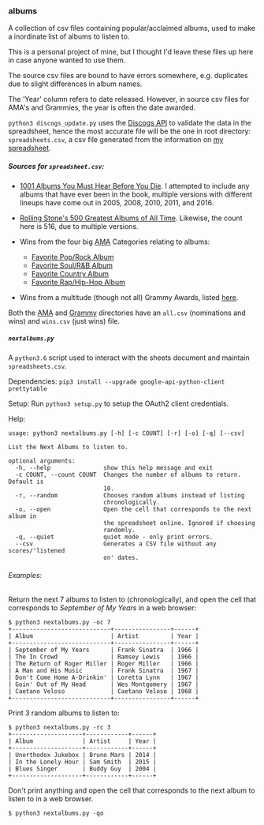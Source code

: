 ### albums
A collection of csv files containing popular/acclaimed albums, used to make a inordinate list of albums to listen to.

This is a personal project of mine, but I thought I'd leave these files up here in case anyone wanted to use them.

The source csv files are bound to have errors somewhere, e.g. duplicates due to slight differences in album names.

The 'Year' column refers to date released. However, in source csv files for AMA's and Grammies, the year is often the date awarded.

`python3 discogs_update.py` uses the [Discogs API](https://github.com/discogs/discogs_client) to validate the data in the spreadsheet, hence the most accurate file will be the one in root directory: `spreadsheets.csv`, a csv file generated from the information on [my spreadsheet](https://docs.google.com/spreadsheets/d/12htSAMg67czl8cpkj1mX0TuAFvqL_PJLI4hv1arG5-M/edit#gid=1451660661).

##### Sources for `spreadsheet.csv`:

* [1001 Albums You Must Hear Before You Die](https://en.wikipedia.org/wiki/1001_Albums_You_Must_Hear_Before_You_Die). I attempted to include any albums that have ever been in the book, multiple versions with different lineups have come out in 2005, 2008, 2010, 2011, and 2016.

* [Rolling Stone's 500 Greatest Albums of All Time](https://en.wikipedia.org/wiki/Rolling_Stone%27s_500_Greatest_Albums_of_All_Time). Likewise, the count here is 516, due to multiple versions.

* Wins from the four big [AMA](https://en.wikipedia.org/wiki/American_Music_Award) Categories relating to albums:
    * [Favorite Pop/Rock Album](https://en.wikipedia.org/wiki/American_Music_Award_for_Favorite_Pop/Rock_Album)
    * [Favorite Soul/R&B Album](https://en.wikipedia.org/wiki/American_Music_Award_for_Favorite_Soul/R%26B_Album)
    * [Favorite Country Album](https://en.wikipedia.org/wiki/American_Music_Award_for_Favorite_Country_Album)
    * [Favorite Rap/Hip-Hop Album](https://en.wikipedia.org/wiki/American_Music_Award_for_Favorite_Rap/Hip-Hop_Album)

* Wins from a multitude (though not all) Grammy Awards, listed [here](https://github.com/seanbrecke/albums/tree/master/src/Grammy).

Both the [AMA](https://github.com/seanbrecke/albums/tree/master/src/AMA) and [Grammy](https://github.com/seanbrecke/albums/tree/master/src/Grammy) directories have an `all.csv` (nominations and wins) and `wins.csv` (just wins) file.

##### `nextalbums.py`

A `python3.6` script used to interact with the sheets document and maintain `spreadsheets.csv`.

Dependencies: `pip3 install --upgrade google-api-python-client prettytable`

Setup: Run `python3 setup.py` to setup the OAuth2 client credentials.

Help:

```
usage: python3 nextalbums.py [-h] [-c COUNT] [-r] [-o] [-q] [--csv]

List the Next Albums to listen to.

optional arguments:
  -h, --help               show this help message and exit
  -c COUNT, --count COUNT  Changes the number of albums to return. Default is
                           10.
  -r, --random             Chooses random albums instead of listing
                           chronologically.
  -o, --open               Open the cell that corresponds to the next album in
                           the spreadsheet online. Ignored if choosing
                           randomly.
  -q, --quiet              quiet mode - only print errors.
  --csv                    Generates a CSV file without any scores/'listened
                           on' dates.
```

###### Examples:

Return the next 7 albums to listen to (chronologically), and open the cell that corresponds to <i>September of My Years</i> in a web browser:
```
$ python3 nextalbums.py -oc 7
+----------------------------+----------------+------+
| Album                      | Artist         | Year |
+----------------------------+----------------+------+
| September of My Years      | Frank Sinatra  | 1966 |
| The In Crowd               | Ramsey Lewis   | 1966 |
| The Return of Roger Miller | Roger Miller   | 1966 |
| A Man and His Music        | Frank Sinatra  | 1967 |
| Don't Come Home A-Drinkin' | Loretta Lynn   | 1967 |
| Goin' Out of My Head       | Wes Montgomery | 1967 |
| Caetano Veloso             | Caetano Veloso | 1968 |
+----------------------------+----------------+------+
```
Print 3 random albums to listen to:
```
$ python3 nextalbums.py -rc 3
+--------------------+------------+------+
| Album              | Artist     | Year |
+--------------------+------------+------+
| Unorthodox Jukebox | Bruno Mars | 2014 |
| In the Lonely Hour | Sam Smith  | 2015 |
| Blues Singer       | Buddy Guy  | 2004 |
+--------------------+------------+------+
```
Don't print anything and open the cell that corresponds to the next album to listen to in a web browser.
```
$ python3 nextalbums.py -qo
```
